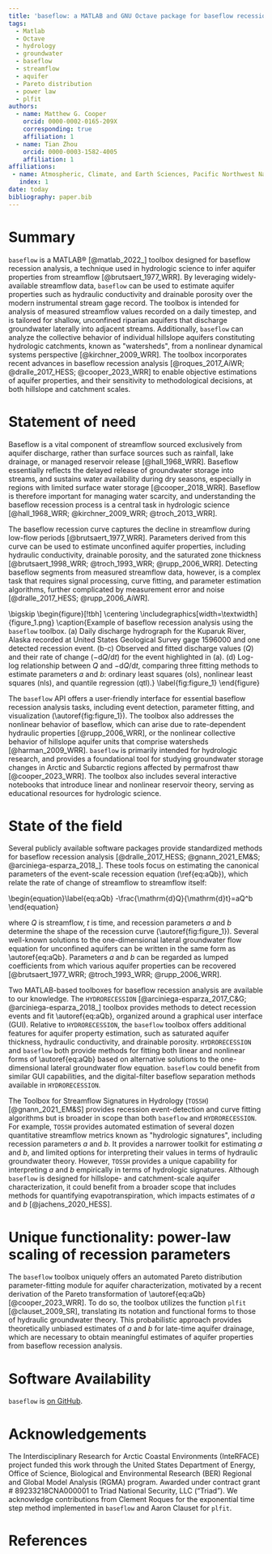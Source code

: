 ```yaml
---
title: 'baseflow: a MATLAB and GNU Octave package for baseflow recession analysis'
tags:
  - Matlab
  - Octave
  - hydrology
  - groundwater
  - baseflow
  - streamflow
  - aquifer
  - Pareto distribution
  - power law
  - plfit
authors:
  - name: Matthew G. Cooper
    orcid: 0000-0002-0165-209X
    corresponding: true
    affiliation: 1
  - name: Tian Zhou
    orcid: 0000-0003-1582-4005
    affiliation: 1
affiliations:
 - name: Atmospheric, Climate, and Earth Sciences, Pacific Northwest National Laboratory, Richland, WA, USA
   index: 1
date: today
bibliography: paper.bib
---
```


# Summary

`baseflow` is a MATLAB&reg; [@matlab_2022_] toolbox designed for baseflow recession analysis, a technique used in hydrologic science to infer aquifer properties from streamflow [@brutsaert_1977_WRR]. By leveraging widely-available streamflow data, `baseflow` can be used to estimate aquifer properties such as hydraulic conductivity and drainable porosity over the modern instrumental stream gage record. The toolbox is intended for analysis of measured streamflow values recorded on a daily timestep, and is tailored for shallow, unconfined riparian aquifers that discharge groundwater laterally into adjacent streams. Additionally, `baseflow` can analyze the collective behavior of individual hillslope aquifers constituting hydrologic catchments, known as "watersheds", from a nonlinear dynamical systems perspective [@kirchner_2009_WRR]. The toolbox incorporates recent advances in baseflow recession analysis [@roques_2017_AiWR; @dralle_2017_HESS; @cooper_2023_WRR] to enable objective estimations of aquifer properties, and their sensitivity to methodological decisions, at both hillslope and catchment scales.

# Statement of need

Baseflow is a vital component of streamflow sourced exclusively from aquifer discharge, rather than surface sources such as rainfall, lake drainage, or managed reservoir release [@hall_1968_WRR]. Baseflow essentially reflects the delayed release of groundwater storage into streams, and sustains water availability during dry seasons, especially in regions with limited surface water storage [@cooper_2018_WRR]. Baseflow is therefore important for managing water scarcity, and understanding the baseflow recession process is a central task in hydrologic science [@hall_1968_WRR; @kirchner_2009_WRR; @troch_2013_WRR].

The baseflow recession curve captures the decline in streamflow during low-flow periods [@brutsaert_1977_WRR]. Parameters derived from this curve can be used to estimate unconfined aquifer properties, including hydraulic conductivity, drainable porosity, and the saturated zone thickness [@brutsaert_1998_WRR; @troch_1993_WRR; @rupp_2006_WRR]. Detecting baseflow segments from measured streamflow data, however, is a complex task that requires signal processing, curve fitting, and parameter estimation algorithms, further complicated by measurement error and noise [@dralle_2017_HESS; @rupp_2006_AiWR].

\bigskip
\begin{figure}[!tbh]
\centering
\includegraphics[width=\textwidth]{figure_1.png}
\caption{Example of baseflow recession analysis using the `baseflow` toolbox. (a) Daily discharge hydrograph for the Kuparuk River, Alaska recorded at United States Geological Survey gage 1596000 and one detected recession event. (b-c) Observed and fitted discharge values ($Q$) and their rate of change ($-\mathrm{d}Q/\mathrm{d}t$) for the event highlighted in (a). (d) Log-log relationship between $Q$ and $-\mathrm{d}Q/\mathrm{d}t$, comparing three fitting methods to estimate parameters $a$ and $b$: ordinary least squares (ols), nonlinear least squares (nls), and quantile regression (qtl).}
\label{fig:figure_1}
\end{figure}

The `baseflow` API offers a user-friendly interface for essential baseflow recession analysis tasks, including event detection, parameter fitting, and visualization (\autoref{fig:figure_1}). The toolbox also addresses the nonlinear behavior of baseflow, which can arise due to rate-dependent hydraulic properties [@rupp_2006_WRR], or the nonlinear collective behavior of hillslope aquifer units that comprise watersheds [@harman_2009_WRR]. `baseflow` is primarily intended for hydrologic research, and provides a foundational tool for studying groundwater storage changes in Arctic and Subarctic regions affected by permafrost thaw [@cooper_2023_WRR]. The toolbox also includes several interactive notebooks that introduce linear and nonlinear reservoir theory, serving as educational resources for hydrologic science.

# State of the field

Several publicly available software packages provide standardized methods for baseflow recession analysis [@dralle_2017_HESS; @gnann_2021_EM&S; @arciniega-esparza_2018_]. These tools focus on estimating the canonical parameters of the event-scale recession equation (\ref{eq:aQb}), which relate the rate of change of streamflow to streamflow itself:

<!-- $$-\frac{dQ}{dt} = aQ^b$$ -->
\begin{equation}\label{eq:aQb}
-\frac{\mathrm{d}Q}{\mathrm{d}t}=aQ^b
\end{equation}

where $Q$ is streamflow, $t$ is time, and recession parameters $a$ and $b$ determine the shape of the recession curve (\autoref{fig:figure_1}). Several well-known solutions to the one-dimensional lateral groundwater flow equation for unconfined aquifers can be written in the same form as \autoref{eq:aQb}. Parameters $a$ and $b$ can be regarded as lumped coefficients from which various aquifer properties can be recovered [@brutsaert_1977_WRR; @troch_1993_WRR; @rupp_2006_WRR].

Two MATLAB-based toolboxes for baseflow recession analysis are available to our knowledge. The `HYDRORECESSION` [@arciniega-esparza_2017_C&G; @arciniega-esparza_2018_] toolbox provides methods to detect recession events and fit \autoref{eq:aQb}, organized around a graphical user interface (GUI). Relative to `HYDRORECESSION`, the `baseflow` toolbox offers additional features for aquifer property estimation, such as saturated aquifer thickness, hydraulic conductivity, and drainable porosity. `HYDRORECESSION` and `baseflow` both provide methods for fitting both linear and nonlinear forms of \autoref{eq:aQb} based on alternative solutions to the one-dimensional lateral groundwater flow equation. `baseflow` could benefit from similar GUI capabilities, and the digital-filter baseflow separation methods available in `HYDRORECESSION`.

The Toolbox for Streamflow Signatures in Hydrology (`TOSSH`) [@gnann_2021_EM&S] provides recession event-detection and curve fitting algorithms but is broader in scope than both `baseflow` and `HYDRORECESSION`. For example, `TOSSH` provides automated estimation of several dozen quantitative streamflow metrics known as "hydrologic signatures", including recession parameters $a$ and $b$. It provides a narrower toolkit for estimating $a$ and $b$, and limited options for interpreting their values in terms of hydraulic groundwater theory. However, `TOSSH` provides a unique capability for interpreting $a$ and $b$ empirically in terms of hydrologic signatures. Although `baseflow` is designed for hillslope- and catchment-scale aquifer characterization, it could benefit from a broader scope that includes methods for quantifying evapotranspiration, which impacts estimates of $a$ and $b$ [@jachens_2020_HESS].

# Unique functionality: power-law scaling of recession parameters

The `baseflow` toolbox uniquely offers an automated Pareto distribution parameter-fitting module for aquifer characterization, motivated by a recent derivation of the Pareto transformation of \autoref{eq:aQb} [@cooper_2023_WRR]. To do so, the toolbox utilizes the function `plfit` [@clauset_2009_SR], translating its notation and functional forms to those of hydraulic groundwater theory. This probabilistic approach provides theoretically unbiased estimates of $a$ and $b$ for late-time aquifer drainage, which are necessary to obtain meaningful estimates of aquifer properties from baseflow recession analysis.

# Software Availability

`baseflow` is [on GitHub](https://github.com/mgcooper/baseflow/tree/joss).

# Acknowledgements

The Interdisciplinary Research for Arctic Coastal Environments (InteRFACE) project funded this work through the United States Department of Energy, Office of Science, Biological and Environmental Research (BER) Regional and Global Model Analysis (RGMA) program. Awarded under contract grant #  89233218CNA000001 to Triad National Security, LLC (“Triad”). We acknowledge contributions from Clement Roques for the exponential time step method implemented in `baseflow` and Aaron Clauset for `plfit`.

# References
